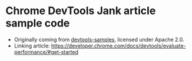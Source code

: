 # Chrome DevTools Jank article sample code

- Originally coming from
  [devtools-samples](https://github.com/GoogleChrome/devtools-samples/tree/4818abc9dbcdb954d0eb9b70879f4ea18756451f/jank),
  licensed under Apache 2.0.
- Linking article: <https://developer.chrome.com/docs/devtools/evaluate-performance/#get-started>
